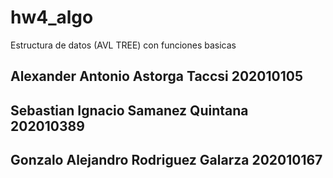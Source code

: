 # hw4_algo
Estructura de datos (AVL TREE) con funciones basicas

## Alexander Antonio Astorga Taccsi 202010105
## Sebastian Ignacio Samanez Quintana 202010389
## Gonzalo Alejandro Rodriguez Galarza 202010167
